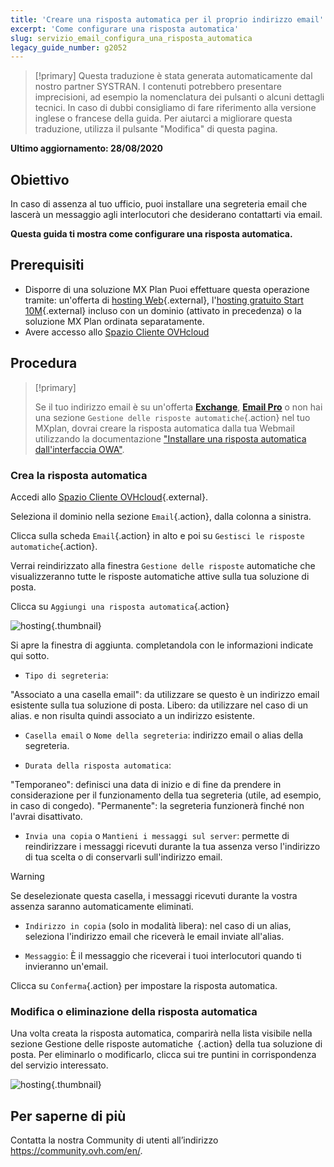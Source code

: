```yaml
---
title: 'Creare una risposta automatica per il proprio indirizzo email'
excerpt: 'Come configurare una risposta automatica'
slug: servizio_email_configura_una_risposta_automatica
legacy_guide_number: g2052
---
```


> [!primary]
> Questa traduzione è stata generata automaticamente dal nostro partner SYSTRAN. I contenuti potrebbero presentare imprecisioni, ad esempio la nomenclatura dei pulsanti o alcuni dettagli tecnici. In caso di dubbi consigliamo di fare riferimento alla versione inglese o francese della guida. Per aiutarci a migliorare questa traduzione, utilizza il pulsante "Modifica" di questa pagina.
>

**Ultimo aggiornamento: 28/08/2020**

## Obiettivo

In caso di assenza al tuo ufficio, puoi installare una segreteria email che lascerà un messaggio agli interlocutori che desiderano contattarti via email.

**Questa guida ti mostra come configurare una risposta automatica.**

## Prerequisiti

- Disporre di una soluzione MX Plan Puoi effettuare questa operazione tramite: un'offerta di [hosting Web](https://www.ovh.it/hosting-web/){.external}, l'[hosting gratuito Start 10M](https://www.ovh.it/domini/offerta_hosting_start10m.xml){.external} incluso con un dominio (attivato in precedenza) o la soluzione MX Plan ordinata separatamente.
- Avere accesso allo [Spazio Cliente OVHcloud](https://www.ovh.com/auth/?action=gotomanager&from=https://www.ovh.it/&ovhSubsidiary=it)

## Procedura

> [!primary]
>
> Se il tuo indirizzo email è su un'offerta [**Exchange**](https://www.ovh.it/emails/hosted-exchange/), [**Email Pro**](https://www.ovh.it/emails/email-pro/) o non hai una sezione `Gestione delle risposte automatiche`{.action} nel tuo MXplan, dovrai creare la risposta automatica dalla tua Webmail utilizzando la documentazione ["Installare una risposta automatica dall'interfaccia OWA"](../../microsoft-collaborative-solutions/exchange_2016_imposta_una_risposta_automatica_con_owa/).

### Crea la risposta automatica

Accedi allo [Spazio Cliente OVHcloud](https://www.ovh.com/auth/?action=gotomanager&from=https://www.ovh.it/&ovhSubsidiary=it){.external}. 

Seleziona il dominio nella sezione `Email`{.action}, dalla colonna a sinistra.

Clicca sulla scheda `Email`{.action} in alto e poi su `Gestisci le risposte automatiche`{.action}.

Verrai reindirizzato alla finestra `Gestione delle risposte` automatiche che visualizzeranno tutte le risposte automatiche attive sulla tua soluzione di posta.

Clicca su `Aggiungi una risposta automatica`{.action}

![hosting](images/email_responder01.gif){.thumbnail}

Si apre la finestra di aggiunta. completandola con le informazioni indicate qui sotto.

- `Tipo di segreteria`:

"Associato a una casella email": da utilizzare se questo è un indirizzo email esistente sulla tua soluzione di posta.
Libero: da utilizzare nel caso di un alias. e non risulta quindi associato a un indirizzo esistente.

- `Casella email` o `Nome della segreteria`: indirizzo email o alias della segreteria.

- `Durata della risposta automatica`:

"Temporaneo": definisci una data di inizio e di fine da prendere in considerazione per il funzionamento della tua segreteria (utile, ad esempio, in caso di congedo).
"Permanente": la segreteria funzionerà finché non l'avrai disattivato.

- `Invia una copia` o `Mantieni i messaggi sul server`: permette di reindirizzare i messaggi ricevuti durante la tua assenza verso l'indirizzo di tua scelta o di conservarli sull'indirizzo email.

> [!warning]
> Se deselezionate questa casella, i messaggi ricevuti durante la vostra assenza saranno automaticamente eliminati.

- `Indirizzo in copia` (solo in modalità libera): nel caso di un alias, seleziona l'indirizzo email che riceverà le email inviate all'alias.

- `Messaggio`: È il messaggio che riceverai i tuoi interlocutori quando ti invieranno un'email.

Clicca su `Conferma`{.action} per impostare la risposta automatica.

### Modifica o eliminazione della risposta automatica

Una volta creata la risposta automatica, comparirà nella lista visibile nella sezione Gestione delle risposte automatiche` `{.action} della tua soluzione di posta. Per eliminarlo o modificarlo, clicca sui tre puntini in corrispondenza del servizio interessato.

![hosting](images/email_responder02.png){.thumbnail}

## Per saperne di più

Contatta la nostra Community di utenti all’indirizzo <https://community.ovh.com/en/>.
